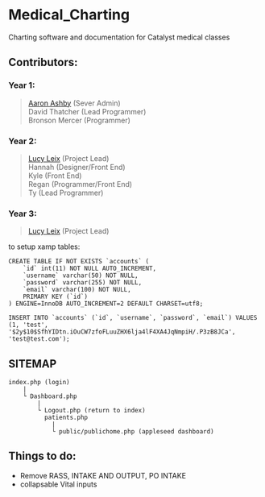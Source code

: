 # Medical_Charting

Charting software and documentation for Catalyst medical classes

## Contributors:

### Year 1:

> [Aaron Ashby](https://github.com/AshbySan) (Sever Admin)<br>
> David Thatcher (Lead Programmer)<br>
> Bronson Mercer (Programmer)

### Year 2:

> [Lucy Leix](https://github.com/LU-SIFE) (Project Lead)<br>
> Hannah (Designer/Front End)<br>
> Kyle (Front End)<br>
> Regan (Programmer/Front End)<br>
> Ty (Lead Programmer)<br>

### Year 3:

> [Lucy Leix](https://github.com/LU-SIFE) (Project Lead)<br>

to setup xamp tables:
```
CREATE TABLE IF NOT EXISTS `accounts` (
	`id` int(11) NOT NULL AUTO_INCREMENT,
  	`username` varchar(50) NOT NULL,
  	`password` varchar(255) NOT NULL,
  	`email` varchar(100) NOT NULL,
    PRIMARY KEY (`id`)
) ENGINE=InnoDB AUTO_INCREMENT=2 DEFAULT CHARSET=utf8;

INSERT INTO `accounts` (`id`, `username`, `password`, `email`) VALUES (1, 'test', '$2y$10$SfhYIDtn.iOuCW7zfoFLuuZHX6lja4lF4XA4JqNmpiH/.P3zB8JCa', 'test@test.com');
```

## SITEMAP

```
index.php (login)
	|
	└ Dashboard.php
		|
		└ Logout.php (return to index)
		  patients.php
			|
		  	└ public/publichome.php (appleseed dashboard)
```

## Things to do:

- Remove RASS, INTAKE AND OUTPUT, PO INTAKE
- collapsable Vital inputs
